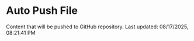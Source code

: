 # Auto Push File

Content that will be pushed to GitHub repository.
Last updated: 08/17/2025, 08:21:41 PM